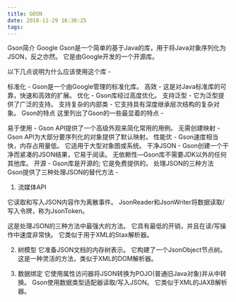 ```yaml
---
title: GOSN
date: 2018-11-29 16:38:25
tags:
---
```

Gson简介
Google Gson是一个简单的基于Java的库，用于将Java对象序列化为JSON，反之亦然。 它是由Google开发的一个开源库。

以下几点说明为什么应该使用这个库 -

标准化 - Gson是一个由Google管理的标准化库。
高效 - 这是对Java标准库的可靠，快速和高效的扩展。
优化 - Gson库经过高度优化。
支持泛型 - 它为泛型提供了广泛的支持。
支持复杂的内部类 - 它支持具有深度继承层次结构的复杂对象。
Gson的特点
这里列出了Gson的一些最显着的特点 -

易于使用 - Gson API提供了一个高级外观来简化常用的用例。
无需创建映射 - Gson API为大部分要序列化的对象提供了默认映射。
性能优 - Gson速度相当快，内存占用量低。 它适用于大型对象图或系统。
干净JSON - Gson创建一个干净而紧凑的JSON结果，它易于阅读。
无依赖性—Gson库不需要JDK以外的任何其他库。
开源 - Gson库是开源的; 它是免费提供的。
处理JSON的三种方法
Gson提供了三种处理JSON的替代方法 -

1. 流媒体API

它读取和写入JSON内容作为离散事件。 JsonReader和JsonWriter将数据读取/写入令牌，称为JsonToken。

这是处理JSON的三种方法中最强大的方法。 它具有最低的开销，并且在读/写操作中速度非常快。 它类似于用于XML的Stax解析器。

2. 树模型
它准备JSON文档的内存树表示。 它构建了一个JsonObject节点树。 这是一种灵活的方法，类似于XML的DOM解析器。

3. 数据绑定
它使用属性访问器将JSON转换为POJO(普通旧Java对象)并从中转换。 Gson使用数据类型适配器读取/写入JSON。 它类似于XML的JAXB解析器。